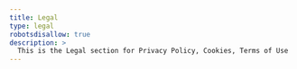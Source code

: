 ```yaml
---
title: Legal
type: legal
robotsdisallow: true
description: >
  This is the Legal section for Privacy Policy, Cookies, Terms of Use
---
```


<!--add blocks of content here to add more sections to the community page -->
